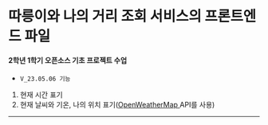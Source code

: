 # 따릉이와 나의 거리 조회 서비스의 프론트엔드 파일
#### 2학년 1학기 오픈소스 기초 프로젝트 수업

- ```V_23.05.06 기능``` <br>
1. 현재 시간 표기<br>
2. 현재 날씨와 기온, 나의 위치 표기([OpenWeatherMap ](https://openweathermap.org)API를 사용)<br>
***
